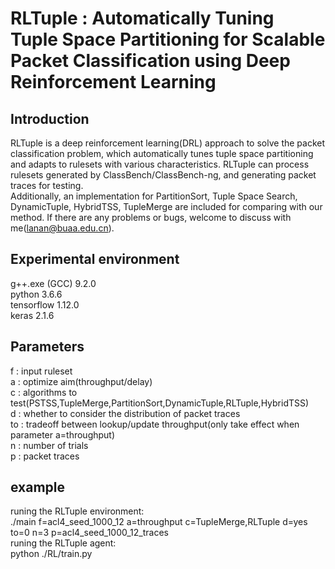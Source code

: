 # RLTuple : Automatically Tuning Tuple Space Partitioning for Scalable Packet Classification using Deep Reinforcement Learning
## Introduction
RLTuple is a deep reinforcement learning(DRL) approach to solve the packet classification problem, which automatically tunes tuple space partitioning and adapts to rulesets with various characteristics. RLTuple can process rulesets generated by ClassBench/ClassBench-ng, and generating packet traces for testing.\
Additionally, an implementation for PartitionSort, Tuple Space Search, DynamicTuple, HybridTSS, TupleMerge are included for comparing with our method. If there are any problems or bugs, welcome to discuss with me(lanan@buaa.edu.cn).
## Experimental environment
g++.exe (GCC) 9.2.0\
python 3.6.6\
tensorflow 1.12.0\
keras 2.1.6
## Parameters
f : input ruleset\
a : optimize aim(throughput/delay)\
c : algorithms to test(PSTSS,TupleMerge,PartitionSort,DynamicTuple,RLTuple,HybridTSS)\
d : whether to consider the distribution of packet traces\
to : tradeoff between lookup/update throughput(only take effect when parameter a=throughput)\
n : number of trials\
p : packet traces
## example
runing the RLTuple environment:\
./main f=acl4_seed_1000_12 a=throughput c=TupleMerge,RLTuple d=yes to=0 n=3 p=acl4_seed_1000_12_traces\
runing the RLTuple agent:\
python ./RL/train.py
